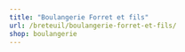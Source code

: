 ```yaml
---
title: "Boulangerie Forret et fils"
url: /breteuil/boulangerie-forret-et-fils/
shop: boulangerie
---
```

